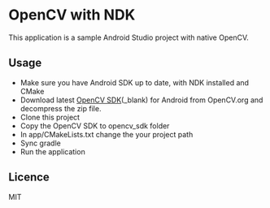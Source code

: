 # OpenCV with NDK 

This application is a sample Android Studio project with native OpenCV.

## Usage

- Make sure you have Android SDK up to date, with NDK installed and CMake
- Download latest [OpenCV SDK](https://opencv.org/releases/)(_blank) for Android from OpenCV.org and decompress the zip file.
- Clone this project
- Copy the OpenCV SDK to opencv_sdk folder
- In app/CMakeLists.txt change the your project path
- Sync gradle
- Run the application

## Licence
MIT
